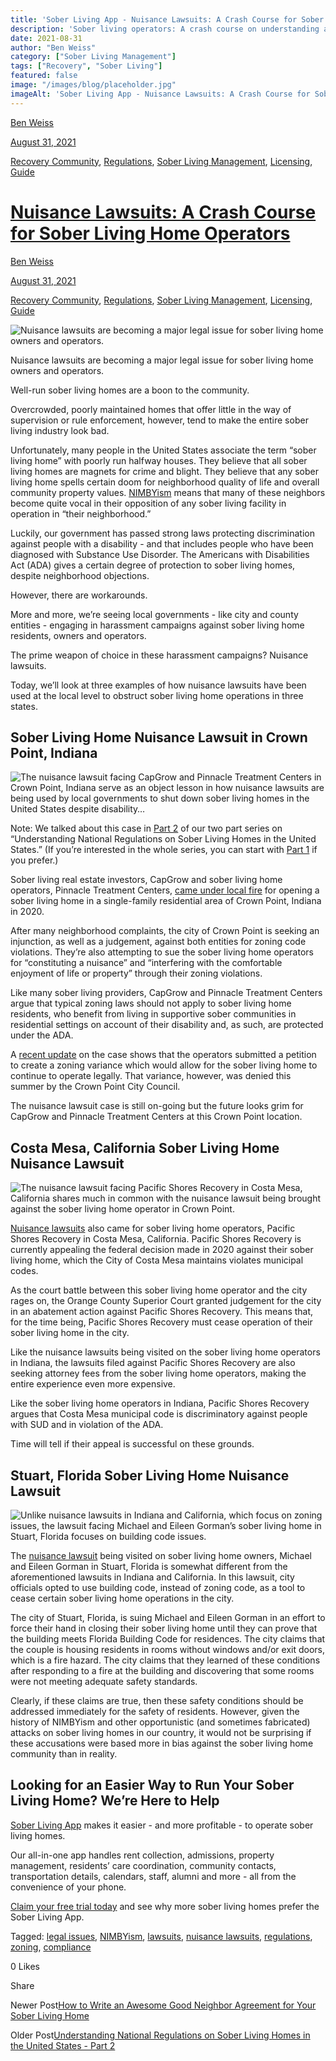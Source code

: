 ```yaml
---
title: 'Sober Living App - Nuisance Lawsuits: A Crash Course for Sober Living Home Operators&lt;br/&gt;'
description: 'Sober living operators: A crash course on understanding and responding to nuisance lawsuits. Learn how to protect your facility.'
date: 2021-08-31
author: "Ben Weiss"
category: ["Sober Living Management"]
tags: ["Recovery", "Sober Living"]
featured: false
image: "/images/blog/placeholder.jpg"
imageAlt: 'Sober Living App - Nuisance Lawsuits: A Crash Course for Sober Living Home Operators&lt;br/&gt;'
---
```


[Ben Weiss](../../../../sober-living-app-blog%EF%B9%96author=5a811b27db7926c296af1851.html)

[August 31, 2021](nuisance-lawsuits-a-crash-course-for-sober-living-home-operators.html)

[Recovery Community](../../../category/Recovery+Community.html), [Regulations](../../../category/Regulations.html), [Sober Living Management](../../../category/Sober+Living+Management.html), [Licensing](../../../category/Licensing.html), [Guide](../../../category/Guide.html)

#  [Nuisance Lawsuits: A Crash Course for Sober Living Home Operators](nuisance-lawsuits-a-crash-course-for-sober-living-home-operators.html)

[Ben Weiss](../../../../sober-living-app-blog%EF%B9%96author=5a811b27db7926c296af1851.html)

[August 31, 2021](nuisance-lawsuits-a-crash-course-for-sober-living-home-operators.html)

[Recovery Community](../../../category/Recovery+Community.html), [Regulations](../../../category/Regulations.html), [Sober Living Management](../../../category/Sober+Living+Management.html), [Licensing](../../../category/Licensing.html), [Guide](../../../category/Guide.html)

![Nuisance lawsuits are becoming a major legal issue for sober living home owners and operators.](/images/blog/nuisance-lawsuits-a-crash-course-for-sober-living-home-operators/Screen_Shot_2021-08-26_at_2.26.17_PM.png)

Nuisance lawsuits are becoming a major legal issue for sober living home owners and operators. 

Well-run sober living homes are a boon to the community. 

Overcrowded, poorly maintained homes that offer little in the way of supervision or rule enforcement, however, tend to make the entire sober living industry look bad.

Unfortunately, many people in the United States associate the term “sober living home” with poorly run halfway houses. They believe that all sober living homes are magnets for crime and blight. They believe that any sober living home spells certain doom for neighborhood quality of life and overall community property values. [NIMBYism](https://soberlivingapp.com/sober-living-app-blog/2019/11/19/dealing-with-nimbys-at-your-sober-living-housenbsp) means that many of these neighbors become quite vocal in their opposition of any sober living facility in operation in “their neighborhood.”

Luckily, our government has passed strong laws protecting discrimination against people with a disability - and that includes people who have been diagnosed with Substance Use Disorder. The Americans with Disabilities Act (ADA) gives a certain degree of protection to sober living homes, despite neighborhood objections. 

However, there are workarounds. 

More and more, we’re seeing local governments - like city and county entities - engaging in harassment campaigns against sober living home residents, owners and operators. 

The prime weapon of choice in these harassment campaigns? Nuisance lawsuits. 

Today, we’ll look at three examples of how nuisance lawsuits have been used at the local level to obstruct sober living home operations in three states. 

## Sober Living Home Nuisance Lawsuit in Crown Point, Indiana 

![The nuisance lawsuit facing CapGrow and Pinnacle Treatment Centers in Crown Point, Indiana serve as an object lesson in how nuisance lawsuits are being used by local governments to shut down sober living homes in the United States despite disability…](/images/blog/nuisance-lawsuits-a-crash-course-for-sober-living-home-operators/Screen_Shot_2021-08-26_at_2.24.44_PM.png)

Note: We talked about this case in [Part 2](../17/understanding-national-regulations-on-sober-living-homes-in-the-united-states-part-2.html) of our two part series on “Understanding National Regulations on Sober Living Homes in the United States.” (If you’re interested in the whole series, you can start with [Part 1](https://soberlivingapp.com/sober-living-app-blog/2021/8/3/understanding-national-regulations-on-sober-living-homes-in-the-united-states-part-1) if you prefer.)

Sober living real estate investors, CapGrow and sober living home operators, Pinnacle Treatment Centers, [came under local fire](https://www.nwitimes.com/news/halfway-house-amid-crown-point-family-homes-angers-residents-prompts-city-lawsuit/article_3f3eb707-5ca0-5949-96e1-ab986d74d4ab.html) for opening a sober living home in a single-family residential area of Crown Point, Indiana in 2020. 

After many neighborhood complaints, the city of Crown Point is seeking an injunction, as well as a judgement, against both entities for zoning code violations. They’re also attempting to sue the sober living home operators for “constituting a nuisance” and “interfering with the comfortable enjoyment of life or property” through their zoning violations. 

Like many sober living providers, CapGrow and Pinnacle Treatment Centers argue that typical zoning laws should not apply to sober living home residents, who benefit from living in supportive sober communities in residential settings on account of their disability and, as such, are protected under the ADA.

A [recent update](https://www.nwitimes.com/news/local/council-denies-request-for-recovery-home-in-crown-point-subdivision/article_4640298f-b424-5a7a-8f1d-a305fb442a17.html) on the case shows that the operators submitted a petition to create a zoning variance which would allow for the sober living home to continue to operate legally. That variance, however, was denied this summer by the Crown Point City Council. 

The nuisance lawsuit case is still on-going but the future looks grim for CapGrow and Pinnacle Treatment Centers at this Crown Point location.

## Costa Mesa, California Sober Living Home Nuisance Lawsuit

![The nuisance lawsuit facing Pacific Shores Recovery in Costa Mesa, California shares much in common with the nuisance lawsuit being brought against the sober living home operator in Crown Point.](/images/blog/nuisance-lawsuits-a-crash-course-for-sober-living-home-operators/Screen_Shot_2021-08-26_at_2.25.15_PM.png)

[Nuisance lawsuits](https://www.latimes.com/socal/daily-pilot/news/story/2020-04-03/costa-mesa-wins-sober-living-home-lawsuit) also came for sober living home operators, Pacific Shores Recovery in Costa Mesa, California. Pacific Shores Recovery is currently appealing the federal decision made in 2020 against their sober living home, which the City of Costa Mesa maintains violates municipal codes.

As the court battle between this sober living home operator and the city rages on, the Orange County Superior Court granted judgement for the city in an abatement action against Pacific Shores Recovery. This means that, for the time being, Pacific Shores Recovery must cease operation of their sober living home in the city. 

Like the nuisance lawsuits being visited on the sober living home operators in Indiana, the lawsuits filed against Pacific Shores Recovery are also seeking attorney fees from the sober living home operators, making the entire experience even more expensive. 

Like the sober living home operators in Indiana, Pacific Shores Recovery argues that Costa Mesa municipal code is discriminatory against people with SUD and in violation of the ADA. 

Time will tell if their appeal is successful on these grounds. 

## Stuart, Florida Sober Living Home Nuisance Lawsuit 

![Unlike nuisance lawsuits in Indiana and California, which focus on zoning issues, the lawsuit facing Michael and Eileen Gorman’s sober living home in Stuart, Florida focuses on building code issues.](/images/blog/nuisance-lawsuits-a-crash-course-for-sober-living-home-operators/Screen_Shot_2021-08-26_at_2.25.35_PM.png)

The [nuisance lawsuit](https://www.tcpalm.com/story/news/local/shaping-our-future/2017/04/05/stuart-sue-sober-home-buildings-owners-latest-lawsuit-involving-site/99883040/) being visited on sober living home owners, Michael and Eileen Gorman in Stuart, Florida is somewhat different from the aforementioned lawsuits in Indiana and California. In this lawsuit, city officials opted to use building code, instead of zoning code, as a tool to cease certain sober living home operations in the city. 

The city of Stuart, Florida, is suing Michael and Eileen Gorman in an effort to force their hand in closing their sober living home until they can prove that the building meets Florida Building Code for residences. The city claims that the couple is housing residents in rooms without windows and/or exit doors, which is a fire hazard. The city claims that they learned of these conditions after responding to a fire at the building and discovering that some rooms were not meeting adequate safety standards. 

Clearly, if these claims are true, then these safety conditions should be addressed immediately for the safety of residents. However, given the history of NIMBYism and other opportunistic (and sometimes fabricated) attacks on sober living homes in our country, it would not be surprising if these accusations were based more in bias against the sober living home community than in reality. 

## Looking for an Easier Way to Run Your Sober Living Home? We’re Here to Help 

[Sober Living App](../../../../index.html) makes it easier - and more profitable - to operate sober living homes. 

Our all-in-one app handles rent collection, admissions, property management, residents’ care coordination, community contacts, transportation details, calendars, staff, alumni and more - all from the convenience of your phone. 

[Claim your free trial today](https://behavehealth.com/get-started) and see why more sober living homes prefer the Sober Living App.

Tagged: [legal issues](../../../tag/legal+issues.html), [NIMBYism](../../../tag/NIMBYism.html), [lawsuits](../../../tag/lawsuits.html), [nuisance lawsuits](../../../tag/nuisance+lawsuits.html), [regulations](../../../tag/regulations.html), [zoning](../../../tag/zoning.html), [compliance](https://soberlivingapp.com/sober-living-app-blog/tag/compliance)

0 Likes

Share

Newer Post[How to Write an Awesome Good Neighbor Agreement for Your Sober Living Home](https://soberlivingapp.com/sober-living-app-blog/2021/9/21/how-to-write-an-awesome-good-neighbor-agreement-for-your-sober-living-home)

Older Post[Understanding National Regulations on Sober Living Homes in the United States - Part 2](../17/understanding-national-regulations-on-sober-living-homes-in-the-united-states-part-2.html)